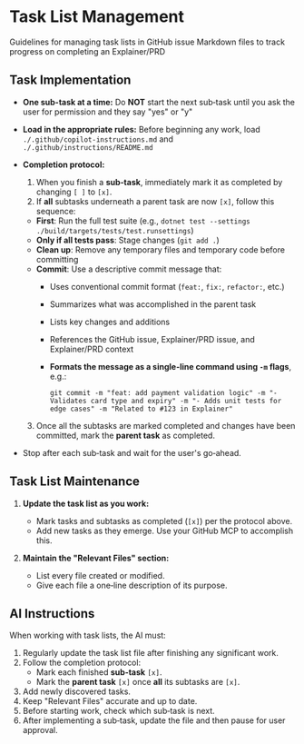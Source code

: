 # Task List Management

Guidelines for managing task lists in GitHub issue Markdown files to track progress on completing an Explainer/PRD

## Task Implementation

- **One sub-task at a time:** Do **NOT** start the next sub‑task until you ask the user for permission and they say "yes" or "y"
- **Load in the appropriate rules:** Before beginning any work, load `./.github/copilot-instructions.md` and `./.github/instructions/README.md`
- **Completion protocol:**
  1. When you finish a **sub‑task**, immediately mark it as completed by changing `[ ]` to `[x]`.
  2. If **all** subtasks underneath a parent task are now `[x]`, follow this sequence:
    - **First**: Run the full test suite (e.g., `dotnet test --settings ./build/targets/tests/test.runsettings`)
    - **Only if all tests pass**: Stage changes (`git add .`)
    - **Clean up**: Remove any temporary files and temporary code before committing
    - **Commit**: Use a descriptive commit message that:
      - Uses conventional commit format (`feat:`, `fix:`, `refactor:`, etc.)
      - Summarizes what was accomplished in the parent task
      - Lists key changes and additions
      - References the GitHub issue, Explainer/PRD issue, and Explainer/PRD context
      - **Formats the message as a single-line command using `-m` flags**, e.g.:

        ```text
        git commit -m "feat: add payment validation logic" -m "- Validates card type and expiry" -m "- Adds unit tests for edge cases" -m "Related to #123 in Explainer"
        ```

  3. Once all the subtasks are marked completed and changes have been committed, mark the **parent task** as completed.
- Stop after each sub‑task and wait for the user's go‑ahead.

## Task List Maintenance

1. **Update the task list as you work:**
   - Mark tasks and subtasks as completed (`[x]`) per the protocol above.
   - Add new tasks as they emerge. Use your GitHub MCP to accomplish this.

2. **Maintain the "Relevant Files" section:**
   - List every file created or modified.
   - Give each file a one‑line description of its purpose.

## AI Instructions

When working with task lists, the AI must:

1. Regularly update the task list file after finishing any significant work.
2. Follow the completion protocol:
   - Mark each finished **sub‑task** `[x]`.
   - Mark the **parent task** `[x]` once **all** its subtasks are `[x]`.
3. Add newly discovered tasks.
4. Keep "Relevant Files" accurate and up to date.
5. Before starting work, check which sub‑task is next.
6. After implementing a sub‑task, update the file and then pause for user approval.

